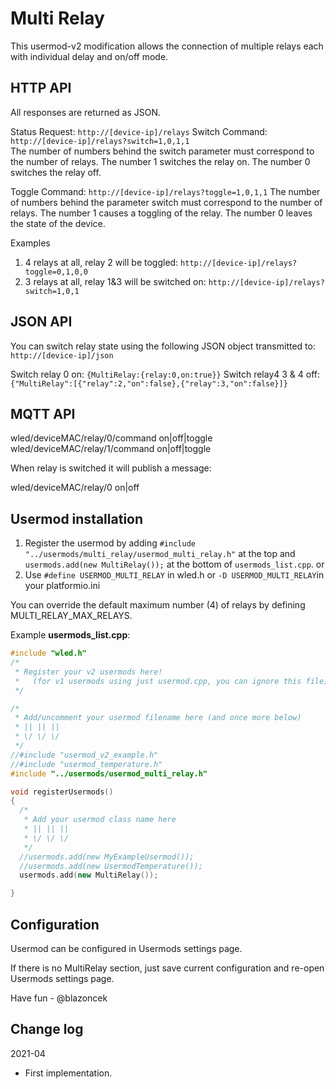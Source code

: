 # Multi Relay

This usermod-v2 modification allows the connection of multiple relays each with individual delay and on/off mode.

## HTTP API
All responses are returned as JSON. 

Status Request: `http://[device-ip]/relays`
Switch Command: `http://[device-ip]/relays?switch=1,0,1,1`   
The number of numbers behind the switch parameter must correspond to the number of relays. The number 1 switches the relay on. The number 0 switches the relay off. 

Toggle Command: `http://[device-ip]/relays?toggle=1,0,1,1`
The number of numbers behind the parameter switch must correspond to the number of relays. The number 1 causes a toggling of the relay. The number 0 leaves the state of the device.

Examples
1. 4 relays at all, relay 2 will be toggled: `http://[device-ip]/relays?toggle=0,1,0,0`
2. 3 relays at all, relay 1&3 will be switched on: `http://[device-ip]/relays?switch=1,0,1`

## JSON API
You can switch relay state using the following JSON object transmitted to: `http://[device-ip]/json`

Switch relay 0 on: `{MultiRelay:{relay:0,on:true}}`
Switch relay4 3 & 4 off: `{"MultiRelay":[{"relay":2,"on":false},{"relay":3,"on":false}]}`

## MQTT API

wled/deviceMAC/relay/0/command on|off|toggle
wled/deviceMAC/relay/1/command on|off|toggle

When relay is switched it will publish a message:

wled/deviceMAC/relay/0 on|off


## Usermod installation

1. Register the usermod by adding `#include "../usermods/multi_relay/usermod_multi_relay.h"` at the top and `usermods.add(new MultiRelay());` at the bottom of `usermods_list.cpp`.
or
2. Use `#define USERMOD_MULTI_RELAY` in wled.h or `-D USERMOD_MULTI_RELAY`in your platformio.ini

You can override the default maximum number (4) of relays by defining MULTI_RELAY_MAX_RELAYS.

Example **usermods_list.cpp**:

```cpp
#include "wled.h"
/*
 * Register your v2 usermods here!
 *   (for v1 usermods using just usermod.cpp, you can ignore this file)
 */

/*
 * Add/uncomment your usermod filename here (and once more below)
 * || || ||
 * \/ \/ \/
 */
//#include "usermod_v2_example.h"
//#include "usermod_temperature.h"
#include "../usermods/usermod_multi_relay.h"

void registerUsermods()
{
  /*
   * Add your usermod class name here
   * || || ||
   * \/ \/ \/
   */
  //usermods.add(new MyExampleUsermod());
  //usermods.add(new UsermodTemperature());
  usermods.add(new MultiRelay());

}
```

## Configuration

Usermod can be configured in Usermods settings page.

If there is no MultiRelay section, just save current configuration and re-open Usermods settings page. 

Have fun - @blazoncek

## Change log
2021-04
* First implementation.
